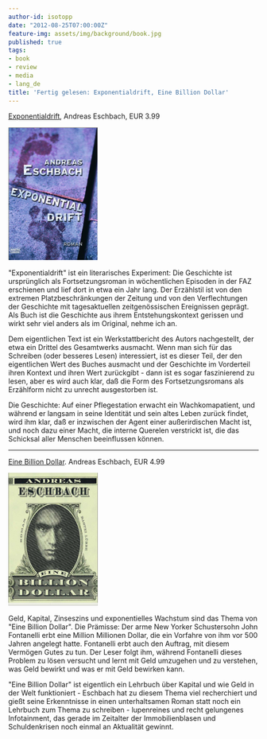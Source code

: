 ```yaml
---
author-id: isotopp
date: "2012-08-25T07:00:00Z"
feature-img: assets/img/background/book.jpg
published: true
tags:
- book
- review
- media
- lang_de
title: 'Fertig gelesen: Exponentialdrift, Eine Billion Dollar'
---
```

[Exponentialdrift](http://www.amazon.de/Exponentialdrift-Roman-ebook/dp/B004ROTA74),
Andreas Eschbach, EUR 3.99

![Eschbach: Exponentialdrift](/uploads/exponentialdrift.png)

"Exponentialdrift" ist ein literarisches Experiment: Die Geschichte ist
ursprünglich als Fortsetzungsroman in wöchentlichen Episoden in der FAZ
erschienen und lief dort in etwa ein Jahr lang.  Der Erzählstil ist von den
extremen Platzbeschränkungen der Zeitung und von den Verflechtungen der
Geschichte mit tagesaktuellen zeitgenössischen Ereignissen geprägt.  Als
Buch ist die Geschichte aus ihrem Entstehungskontext gerissen und wirkt sehr
viel anders als im Original, nehme ich an.

Dem eigentlichen Text ist ein Werkstattbericht des Autors nachgestellt, der
etwa ein Drittel des Gesamtwerks ausmacht.  Wenn man sich für das Schreiben
(oder besseres Lesen) interessiert, ist es dieser Teil, der den eigentlichen
Wert des Buches ausmacht und der Geschichte im Vorderteil ihren Kontext und
ihren Wert zurückgibt - dann ist es sogar faszinierend zu lesen, aber es
wird auch klar, daß die Form des Fortsetzungsromans als Erzählform nicht zu
unrecht ausgestorben ist.

Die Geschichte: Auf einer Pflegestation erwacht ein Wachkomapatient, und
während er langsam in seine Identität und sein altes Leben zurück findet,
wird ihm klar, daß er inzwischen der Agent einer außerirdischen Macht ist,
und noch dazu einer Macht, die interne Querelen verstrickt ist, die das
Schicksal aller Menschen beeinflussen können.

----

[Eine Billion Dollar](http://www.amazon.de/Eine-Billion-Dollar-Roman-ebook/dp/B004ROSYSK).
Andreas Eschbach, EUR 4.99

![Eschbach: Eine Billion Dollar](/uploads/eine_billion_dollar.png)

Geld, Kapital, Zinseszins und exponentielles Wachstum sind das Thema von
"Eine Billion Dollar".  Die Prämisse: Der arme New Yorker Schustersohn John
Fontanelli erbt eine Million Millionen Dollar, die ein Vorfahre von ihm vor
500 Jahren angelegt hatte.  Fontanelli erbt auch den Auftrag, mit diesem
Vermögen Gutes zu tun.  Der Leser folgt ihm, während Fontanelli dieses
Problem zu lösen versucht und lernt mit Geld umzugehen und zu verstehen, was
Geld bewirkt und was er mit Geld bewirken kann.

"Eine Billion Dollar" ist eigentlich ein Lehrbuch über Kapital und wie Geld
in der Welt funktioniert - Eschbach hat zu diesem Thema viel recherchiert
und gießt seine Erkenntnisse in einen unterhaltsamen Roman statt noch ein
Lehrbuch zum Thema zu schreiben - lupenreines und recht gelungenes
Infotainment, das gerade im Zeitalter der Immobilienblasen und
Schuldenkrisen noch einmal an Aktualität gewinnt.
